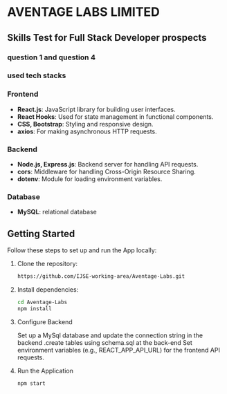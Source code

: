 # AVENTAGE LABS LIMITED

## Skills Test for Full Stack Developer prospects

### question 1 and question 4
### used tech stacks

### Frontend

- **React.js**: JavaScript library for building user interfaces.
- **React Hooks**: Used for state management in functional components.
- **CSS, Bootstrap**: Styling and responsive design.
- **axios**: For making asynchronous HTTP requests.

### Backend

- **Node.js, Express.js**: Backend server for handling API requests.
- **cors**: Middleware for handling Cross-Origin Resource Sharing.
- **dotenv**: Module for loading environment variables.

### Database

- **MySQL**: relational database

## Getting Started

Follow these steps to set up and run the App locally:

1. Clone the repository:

   ```bash
   https://github.com/IJSE-working-area/Aventage-Labs.git
   
2. Install dependencies:

    ```bash
    cd Aventage-Labs
    npm install

3. Configure Backend

    Set up a MySql database and update the connection string in the backend .create tables using schema.sql at the back-end
    Set environment variables (e.g., REACT_APP_API_URL) for the frontend API requests.

4. Run the Application

    ```bash
    npm start

